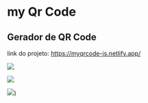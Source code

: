# my Qr Code

## Gerador de QR Code

link do projeto: https://myqrcode-js.netlify.app/

![](https://i.postimg.cc/TYcQ8Tc8/tela1.jpg)



![](https://i.postimg.cc/135BsbW8/tela-2.jpg)


![](https://i.postimg.cc/y8QPdn5v/tela-3.jpg)) 
